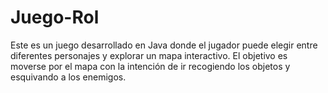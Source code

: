 # Juego-Rol
Este es un juego desarrollado en Java donde el jugador puede elegir entre diferentes personajes y explorar un mapa interactivo. El objetivo es moverse por el mapa con la intención de ir recogiendo los objetos y esquivando a los enemigos.
